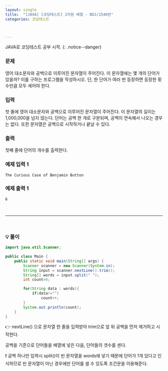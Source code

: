 ```yaml
---
layout: single
title:  "[JAVA] [코딩테스트] 1차원 배열 - BOJ/1546번"
categories: 코딩테스트



---
```


JAVA로 코딩테스트 공부 시작.
{: .notice--danger}

### 문제

영어 대소문자와 공백으로 이루어진 문자열이 주어진다. 이 문자열에는 몇 개의 단어가 있을까? 이를 구하는 프로그램을 작성하시오. 단, 한 단어가 여러 번 등장하면 등장한 횟수만큼 모두 세어야 한다.

### 입력

첫 줄에 영어 대소문자와 공백으로 이루어진 문자열이 주어진다. 이 문자열의 길이는 1,000,000을 넘지 않는다. 단어는 공백 한 개로 구분되며, 공백이 연속해서 나오는 경우는 없다. 또한 문자열은 공백으로 시작하거나 끝날 수 있다.

### 출력

첫째 줄에 단어의 개수를 출력한다.

### 예제 입력 1

```
The Curious Case of Benjamin Button
```

### 예제 출력 1

```
6
```



<br/>

<hr/>

<br/>

### 💡 풀이

```java
import java.util.Scanner;

public class Main {
    public static void main(String[] args) {
        Scanner scanner = new Scanner(System.in);
        String input = scanner.nextLine().trim();
        String[] words = input.split(" ");
        int count=0;

        for(String data : words){
            if(data!="")
                count++;
        }
        System.out.println(count);
    }
}
```

👉 nextLine() 으로 문자열 한 줄을 입력받아 trim으로 앞 뒤 공백을 먼저 제거하고 시작한다.

공백을 기준으로 단어들을 배열에 넣은 다음, 단어들의 갯수를 센다.



❗ 공백 하나만 입력시 split()이 빈 문자열을 words에 넣기 때문에 단어가 1개 있다고 인식하므로 빈 문자열이 아닌 경우에만 단어를 셀 수 있도록 조건문을 이용해준다.

